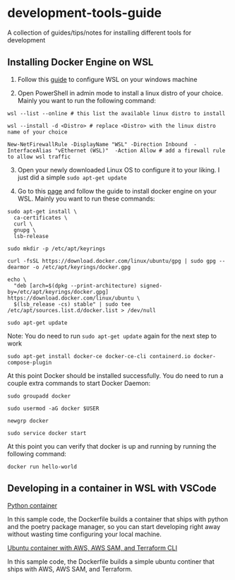 # development-tools-guide
A collection of guides/tips/notes for installing different tools for development

## Installing Docker Engine on WSL

1. Follow this [guide](https://docs.microsoft.com/en-us/windows/wsl/install) to configure WSL on your windows machine

2. Open PowerShell in admin mode to install a linux distro of your choice. Mainly you want to run the following command:

```
wsl --list --online # this list the available linux distro to install
```
```
wsl --install -d <Distro> # replace <Distro> with the linux distro name of your choice
```
```
New-NetFirewallRule -DisplayName "WSL" -Direction Inbound  -InterfaceAlias "vEthernet (WSL)"  -Action Allow # add a firewall rule to allow wsl traffic 
```

3. Open your newly downloaded Linux OS to configure it to your liking. I just did a simple `sudo apt-get update`

3. Go to this [page](https://docs.docker.com/engine/install/) and follow the guide to install docker engine on your WSL. Mainly you want to run these commands:

```
sudo apt-get install \
  ca-certificates \
  curl \
  gnupg \
  lsb-release

```

```
sudo mkdir -p /etc/apt/keyrings

curl -fsSL https://download.docker.com/linux/ubuntu/gpg | sudo gpg --dearmor -o /etc/apt/keyrings/docker.gpg
```

```
echo \
  "deb [arch=$(dpkg --print-architecture) signed-by=/etc/apt/keyrings/docker.gpg] https://download.docker.com/linux/ubuntu \
  $(lsb_release -cs) stable" | sudo tee /etc/apt/sources.list.d/docker.list > /dev/null
```

```
sudo apt-get update 
```
Note: You do need to run `sudo apt-get update` again for the next step to work

```
sudo apt-get install docker-ce docker-ce-cli containerd.io docker-compose-plugin
```

At this point Docker should be installed successfully. You do need to run a couple extra commands to start Docker Daemon:

```
sudo groupadd docker

sudo usermod -aG docker $USER
```

```
newgrp docker
```

```
sudo service docker start
```

At this point you can verify that docker is up and running by running the following command:

```
docker run hello-world
```

## Developing in a container in WSL with VSCode

[Python container](https://github.com/ricecrispy/development-tools-guide/tree/main/python-poetry-container)

In this sample code, the Dockerfile builds a container that ships with python and the poetry package manager, so you can start developing right away without wasting time configuring your local machine.

[Ubuntu container with AWS, AWS SAM, and Terraform CLI](https://github.com/ricecrispy/development-tools-guide/tree/main/aws-cli-container)

In this sample code, the Dockerfile builds a simple ubuntu continer that ships with AWS, AWS SAM, and Terraform.
